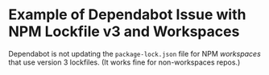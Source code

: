 # Example of Dependabot Issue with NPM Lockfile v3 and Workspaces

Dependabot is not updating the `package-lock.json` file for NPM *workspaces* that use version 3 lockfiles. (It works fine for non-workspaces repos.)
